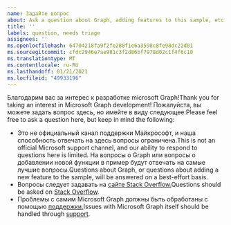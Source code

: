 ```yaml
---
name: Задайте вопрос
about: Ask a question about Graph, adding features to this sample, etc.
title: ''
labels: question, needs triage
assignees: ''
ms.openlocfilehash: 64704218fa9f2fe280f1e6a3598c8fe98dc22d01
ms.sourcegitcommit: cfdc2946e7ae981c3f2d86bf7978d02c1f4f6c10
ms.translationtype: MT
ms.contentlocale: ru-RU
ms.lasthandoff: 01/21/2021
ms.locfileid: "49933196"
---
```

<span data-ttu-id="12090-102">Благодарим вас за интерес к разработке microsoft Graph!</span><span class="sxs-lookup"><span data-stu-id="12090-102">Thank you for taking an interest in Microsoft Graph development!</span></span> <span data-ttu-id="12090-103">Пожалуйста, вы можете задать вопрос здесь, но имейте в виду следующее:</span><span class="sxs-lookup"><span data-stu-id="12090-103">Please feel free to ask a question here, but keep in mind the following:</span></span>

- <span data-ttu-id="12090-104">Это не официальный канал поддержки Майкрософт, и наша способность отвечать на здесь вопросы ограничена.</span><span class="sxs-lookup"><span data-stu-id="12090-104">This is not an official Microsoft support channel, and our ability to respond to questions here is limited.</span></span> <span data-ttu-id="12090-105">На вопросы о Graph или вопросы о добавлении новой функции в пример будут отвечать на самые лучшие вопросы.</span><span class="sxs-lookup"><span data-stu-id="12090-105">Questions about Graph, or questions about adding a new feature to the sample, will be answered on a best-effort basis.</span></span>
- <span data-ttu-id="12090-106">Вопросы следует задавать на [сайте Stack Overflow.](https://stackoverflow.com/questions/tagged/microsoft-graph)</span><span class="sxs-lookup"><span data-stu-id="12090-106">Questions should be asked on [Stack Overflow](https://stackoverflow.com/questions/tagged/microsoft-graph).</span></span>
- <span data-ttu-id="12090-107">Проблемы с самим Microsoft Graph должны быть обработаны с помощью [поддержки.](https://developer.microsoft.com/graph/support)</span><span class="sxs-lookup"><span data-stu-id="12090-107">Issues with Microsoft Graph itself should be handled through [support](https://developer.microsoft.com/graph/support).</span></span>
